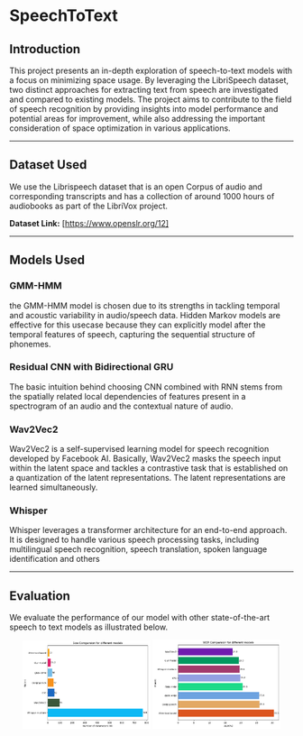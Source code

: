 # SpeechToText

## Introduction

This project presents an in-depth exploration of speech-to-text models with a focus on minimizing space usage. By leveraging the LibriSpeech dataset, two distinct approaches for extracting text from speech are investigated and compared to existing models. The project aims to contribute to the field of speech recognition by providing insights into model performance and potential areas for improvement, while also addressing the important consideration of space optimization in various applications.

---

## Dataset Used
We use the Librispeech dataset  that is an open Corpus of audio and corresponding transcripts and has a collection of around 1000 hours of audiobooks as part of the LibriVox project.


**Dataset Link:** [https://www.openslr.org/12]

---

## Models Used

### GMM-HMM
the GMM-HMM model is chosen due to its strengths in tackling temporal and acoustic variability in audio/speech data. Hidden Markov models are effective for this usecase because they can explicitly model after the temporal features of speech, capturing the sequential structure of phonemes.

### Residual CNN with Bidirectional GRU
The basic intuition behind choosing CNN combined with RNN stems from the spatially related local dependencies of features present in a spectrogram of an audio and the contextual nature of audio.

### Wav2Vec2
Wav2Vec2 is a self-supervised learning model for speech recognition developed by Facebook AI. Basically, Wav2Vec2 masks the speech input within the latent space and tackles a contrastive task that is established on a quantization of the latent representations. The latent representations are learned simultaneously.

### Whisper
Whisper leverages a transformer architecture for an end-to-end approach. It is designed to handle various speech processing tasks, including multilingual speech recognition, speech translation, spoken language identification and others

---

## Evaluation
We evaluate the performance of our model with other state-of-the-art speech to text models as illustrated below.


<p align="center">
  <img src="images/Size_Plot.png" alt="Size Plot" width="45%">
  <img src="images/WER_Plot.png" alt="WER Plot" width="45%">
</p>
